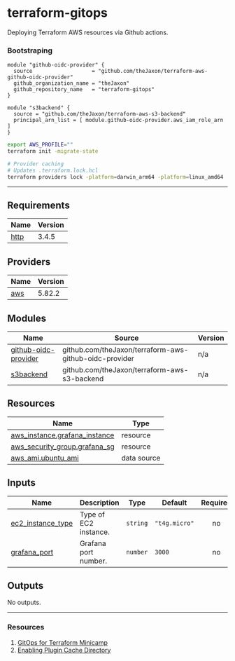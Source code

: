 # terraform-gitops
Deploying Terraform AWS resources via Github actions.

### Bootstraping
```hcl
module "github-oidc-provider" {
  source                   = "github.com/theJaxon/terraform-aws-github-oidc-provider"
  github_organization_name = "theJaxon"
  github_repository_name   = "terraform-gitops"
}

module "s3backend" {
  source = "github.com/theJaxon/terraform-aws-s3-backend"
  principal_arn_list = [ module.github-oidc-provider.aws_iam_role_arn ]
}
```

```bash
export AWS_PROFILE=""
terraform init -migrate-state

# Provider caching
# Updates .terraform.lock.hcl
terraform providers lock -platform=darwin_arm64 -platform=linux_amd64
```

---

<!-- BEGIN_TF_DOCS -->
## Requirements

| Name | Version |
|------|---------|
| <a name="requirement_http"></a> [http](#requirement\_http) | 3.4.5 |

## Providers

| Name | Version |
|------|---------|
| <a name="provider_aws"></a> [aws](#provider\_aws) | 5.82.2 |

## Modules

| Name | Source | Version |
|------|--------|---------|
| <a name="module_github-oidc-provider"></a> [github-oidc-provider](#module\_github-oidc-provider) | github.com/theJaxon/terraform-aws-github-oidc-provider | n/a |
| <a name="module_s3backend"></a> [s3backend](#module\_s3backend) | github.com/theJaxon/terraform-aws-s3-backend | n/a |

## Resources

| Name | Type |
|------|------|
| [aws_instance.grafana_instance](https://registry.terraform.io/providers/hashicorp/aws/latest/docs/resources/instance) | resource |
| [aws_security_group.grafana_sg](https://registry.terraform.io/providers/hashicorp/aws/latest/docs/resources/security_group) | resource |
| [aws_ami.ubuntu_ami](https://registry.terraform.io/providers/hashicorp/aws/latest/docs/data-sources/ami) | data source |

## Inputs

| Name | Description | Type | Default | Required |
|------|-------------|------|---------|:--------:|
| <a name="input_ec2_instance_type"></a> [ec2\_instance\_type](#input\_ec2\_instance\_type) | Type of EC2 instance. | `string` | `"t4g.micro"` | no |
| <a name="input_grafana_port"></a> [grafana\_port](#input\_grafana\_port) | Grafana port number. | `number` | `3000` | no |

## Outputs

No outputs.
<!-- END_TF_DOCS -->

---

### Resources
1. [GitOps for Terraform Minicamp](https://morethancertified.com/course/gitops-for-terraform-minicamp)
2. [Enabling Plugin Cache Directory](https://github.com/hashicorp/setup-terraform/issues/4#issuecomment-2392374262)
